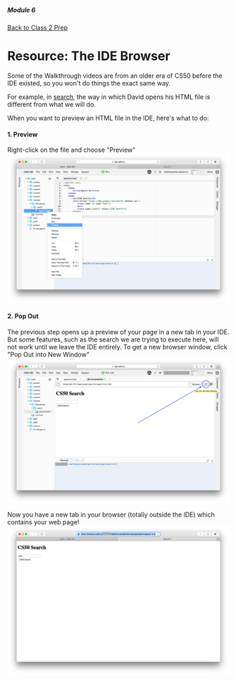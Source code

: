 ##### Module 6

[Back to Class 2 Prep](../../class2-prep)

# Resource: The IDE Browser

Some of the Walkthrough videos are from an older era of CS50 before the IDE existed, so you won't do things the exact same way.

For example, in <a href="https://youtu.be/RQ2_TIXBo00?list=PLhQjrBD2T381f7IlC090UL9JN-PJfGoLd&t=106" target="_blank">search</a>, the way in which David opens his HTML file is different from what we will do. 

When you want to preview an HTML file in the IDE, here's what to do:

#### 1. Preview
  Right-click on the file and choose "Preview"
  <img src="1preview.png"/>

#### 2. Pop Out
  The previous step opens up a preview of your page in a new tab in your IDE. But some features, such as the search we are trying to execute here, will not work until we leave the IDE entirely. To get a new browser window, click "Pop Out into New Window"
  <img src="2popout.png"/>

Now you have a new tab in your browser (totally outside the IDE) which contains your web page!
  <img src="3result.png"/>
